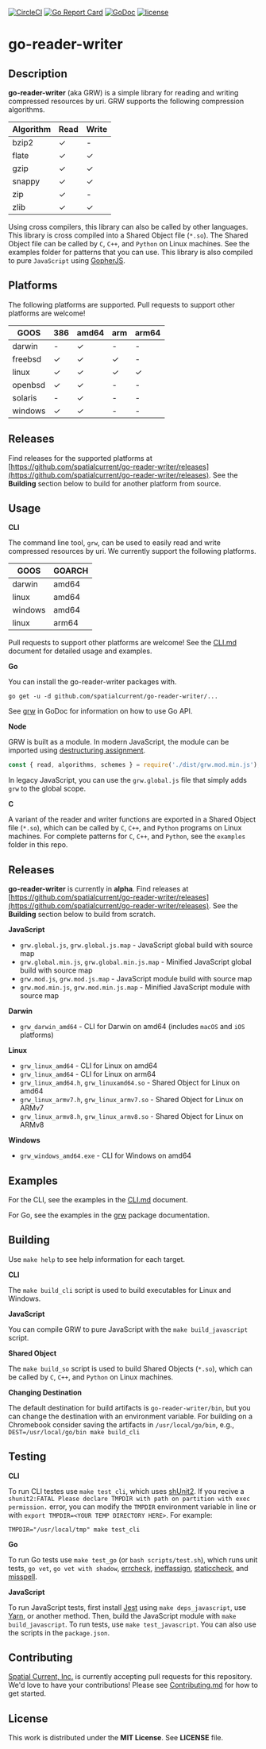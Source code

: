 [![CircleCI](https://circleci.com/gh/spatialcurrent/go-reader-writer/tree/master.svg?style=svg)](https://circleci.com/gh/spatialcurrent/go-reader-writer/tree/master) [![Go Report Card](https://goreportcard.com/badge/spatialcurrent/go-reader-writer)](https://goreportcard.com/report/spatialcurrent/go-reader-writer)  [![GoDoc](https://godoc.org/github.com/spatialcurrent/go-reader-writer?status.svg)](https://godoc.org/github.com/spatialcurrent/go-reader-writer) [![license](http://img.shields.io/badge/license-MIT-red.svg?style=flat)](https://github.com/spatialcurrent/go-reader-writer/blob/master/LICENSE)

# go-reader-writer

## Description

**go-reader-writer** (aka GRW) is a simple library for reading and writing compressed resources by uri.  GRW supports the following compression algorithms.

| Algorithm | Read |  Write |
| ---- | ------ |  ------ |
| bzip2 | ✓ | - |
| flate | ✓ | ✓ |
| gzip | ✓ | ✓ |
| snappy | ✓ | ✓ |
| zip | ✓ | - |
| zlib | ✓ | ✓ |

Using cross compilers, this library can also be called by other languages.  This library is cross compiled into a Shared Object file (`*.so`).  The Shared Object file can be called by `C`, `C++`, and `Python` on Linux machines.  See the examples folder for patterns that you can use.  This library is also compiled to pure `JavaScript` using [GopherJS](https://github.com/gopherjs/gopherjs).

## Platforms

The following platforms are supported.  Pull requests to support other platforms are welcome!

| GOOS | 386 | amd64 | arm | arm64 |
| ---- | --- | ----- | --- | ----- |
| darwin | - | ✓ | - | - |
| freebsd | ✓ | ✓ | ✓ | - |
| linux | ✓ | ✓ | ✓ | ✓ |
| openbsd | ✓ | ✓ | - | - |
| solaris | - | ✓ | - | - |
| windows | ✓ | ✓ | - | - |

## Releases

Find releases for the supported platforms at [https://github.com/spatialcurrent/go-reader-writer/releases](https://github.com/spatialcurrent/go-reader-writer/releases).  See the **Building** section below to build for another platform from source.

## Usage

**CLI**

The command line tool, `grw`, can be used to easily read and write compressed resources by uri.  We currently support the following platforms.

| GOOS | GOARCH |
| ---- | ------ |
| darwin | amd64 |
| linux | amd64 |
| windows | amd64 |
| linux | arm64 |

Pull requests to support other platforms are welcome!  See the [CLI.md](docs/CLI.md) document for detailed usage and examples.

**Go**

You can install the go-reader-writer packages with.


```shell
go get -u -d github.com/spatialcurrent/go-reader-writer/...
```

See [grw](https://godoc.org/github.com/spatialcurrent/go-reader-writer/pkg/grw) in GoDoc for information on how to use Go API.

**Node**

GRW is built as a module.  In modern JavaScript, the module can be imported using [destructuring assignment](https://developer.mozilla.org/en-US/docs/Web/JavaScript/Reference/Operators/Destructuring_assignment).

```javascript
const { read, algorithms, schemes } = require('./dist/grw.mod.min.js');
```

In legacy JavaScript, you can use the `grw.global.js` file that simply adds `grw` to the global scope.

**C**

A variant of the reader and writer functions are exported in a Shared Object file (`*.so`), which can be called by `C`, `C++`, and `Python` programs on Linux machines.  For complete patterns for `C`, `C++`, and `Python`, see the `examples` folder in this repo.

## Releases

**go-reader-writer** is currently in **alpha**.  Find releases at [https://github.com/spatialcurrent/go-reader-writer/releases](https://github.com/spatialcurrent/go-reader-writer/releases).  See the **Building** section below to build from scratch.

**JavaScript**

- `grw.global.js`, `grw.global.js.map` - JavaScript global build  with source map
- `grw.global.min.js`, `grw.global.min.js.map` - Minified JavaScript global build with source map
- `grw.mod.js`, `grw.mod.js.map` - JavaScript module build  with source map
- `grw.mod.min.js`, `grw.mod.min.js.map` - Minified JavaScript module with source map

**Darwin**

- `grw_darwin_amd64` - CLI for Darwin on amd64 (includes `macOS` and `iOS` platforms)

**Linux**

- `grw_linux_amd64` - CLI for Linux on amd64
- `grw_linux_amd64` - CLI for Linux on arm64
- `grw_linux_amd64.h`, `grw_linuxamd64.so` - Shared Object for Linux on amd64
- `grw_linux_armv7.h`, `grw_linux_armv7.so` - Shared Object for Linux on ARMv7
- `grw_linux_armv8.h`, `grw_linux_armv8.so` - Shared Object for Linux on ARMv8

**Windows**

- `grw_windows_amd64.exe` - CLI for Windows on amd64

## Examples

For the CLI, see the examples in the [CLI.md](docs/CLI.md) document.

For Go, see the examples in the [grw](https://godoc.org/github.com/spatialcurrent/go-reader-writer/pkg/grw) package documentation.

## Building

Use `make help` to see help information for each target.

**CLI**

The `make build_cli` script is used to build executables for Linux and Windows.

**JavaScript**

You can compile GRW to pure JavaScript with the `make build_javascript` script.

**Shared Object**

The `make build_so` script is used to build Shared Objects (`*.so`), which can be called by `C`, `C++`, and `Python` on Linux machines.

**Changing Destination**

The default destination for build artifacts is `go-reader-writer/bin`, but you can change the destination with an environment variable.  For building on a Chromebook consider saving the artifacts in `/usr/local/go/bin`, e.g., `DEST=/usr/local/go/bin make build_cli`

## Testing

**CLI**

To run CLI testes use `make test_cli`, which uses [shUnit2](https://github.com/kward/shunit2).  If you recive a `shunit2:FATAL Please declare TMPDIR with path on partition with exec permission.` error, you can modify the `TMPDIR` environment variable in line or with `export TMPDIR=<YOUR TEMP DIRECTORY HERE>`. For example:

```
TMPDIR="/usr/local/tmp" make test_cli
```

**Go**

To run Go tests use `make test_go` (or `bash scripts/test.sh`), which runs unit tests, `go vet`, `go vet with shadow`, [errcheck](https://github.com/kisielk/errcheck), [ineffassign](https://github.com/gordonklaus/ineffassign), [staticcheck](https://staticcheck.io/), and [misspell](https://github.com/client9/misspell).

**JavaScript**

To run JavaScript tests, first install [Jest](https://jestjs.io/) using `make deps_javascript`, use [Yarn](https://yarnpkg.com/en/), or another method.  Then, build the JavaScript module with `make build_javascript`.  To run tests, use `make test_javascript`.  You can also use the scripts in the `package.json`.

## Contributing

[Spatial Current, Inc.](https://spatialcurrent.io) is currently accepting pull requests for this repository.  We'd love to have your contributions!  Please see [Contributing.md](https://github.com/spatialcurrent/go-reader-writer/blob/master/CONTRIBUTING.md) for how to get started.

## License

This work is distributed under the **MIT License**.  See **LICENSE** file.
